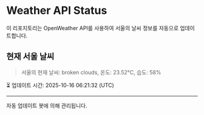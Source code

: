 
# Weather API Status

이 리포지토리는 OpenWeather API를 사용하여 서울의 날씨 정보를 자동으로 업데이트합니다.

## 현재 서울 날씨
> 서울의 현재 날씨: broken clouds, 온도: 23.52°C, 습도: 58%

⏳ 업데이트 시간: 2025-10-16 06:21:32 (UTC)

---
자동 업데이트 봇에 의해 관리됩니다.

